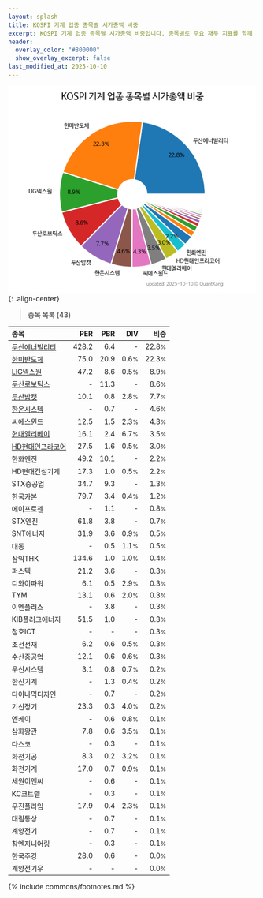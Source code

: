 ```yaml
---
layout: splash
title: KOSPI 기계 업종 종목별 시가총액 비중
excerpt: KOSPI 기계 업종 종목별 시가총액 비중입니다. 종목별로 주요 재무 지표를 함께 표시합니다.
header:
  overlay_color: "#800000"
  show_overlay_excerpt: false
last_modified_at: 2025-10-10
---
```



![KOSPI 기계 업종 종목별 시가총액 비중](/stats/sector/images/kospi_업종_기계_종목.png){: .align-center}


> **종목 목록 (43)**<a id="list"></a>

| **종목** | **PER** | **PBR** | **DIV** | **비중** |
| :------- | ------: | ------: | ------: | -------: |
| [두산에너빌리티](/034020/) | 428.2 | 6.4 | - | 22.8<small>%</small> |
| [한미반도체](/042700/) | 75.0 | 20.9 | 0.6<small>%</small> | 22.3<small>%</small> |
| [LIG넥스원](/079550/) | 47.2 | 8.6 | 0.5<small>%</small> | 8.9<small>%</small> |
| [두산로보틱스](/454910/) | - | 11.3 | - | 8.6<small>%</small> |
| [두산밥캣](/241560/) | 10.1 | 0.8 | 2.8<small>%</small> | 7.7<small>%</small> |
| [한온시스템](/018880/) | - | 0.7 | - | 4.6<small>%</small> |
| [씨에스윈드](/112610/) | 12.5 | 1.5 | 2.3<small>%</small> | 4.3<small>%</small> |
| [현대엘리베이](/017800/) | 16.1 | 2.4 | 6.7<small>%</small> | 3.5<small>%</small> |
| [HD현대인프라코어](/042670/) | 27.5 | 1.6 | 0.5<small>%</small> | 3.0<small>%</small> |
| 한화엔진 | 49.2 | 10.1 | - | 2.2<small>%</small> |
| HD현대건설기계 | 17.3 | 1.0 | 0.5<small>%</small> | 2.2<small>%</small> |
| STX중공업 | 34.7 | 9.3 | - | 1.3<small>%</small> |
| 한국카본 | 79.7 | 3.4 | 0.4<small>%</small> | 1.2<small>%</small> |
| 에이프로젠 | - | 1.1 | - | 0.8<small>%</small> |
| STX엔진 | 61.8 | 3.8 | - | 0.7<small>%</small> |
| SNT에너지 | 31.9 | 3.6 | 0.9<small>%</small> | 0.5<small>%</small> |
| 대동 | - | 0.5 | 1.1<small>%</small> | 0.5<small>%</small> |
| 삼익THK | 134.6 | 1.0 | 1.0<small>%</small> | 0.4<small>%</small> |
| 퍼스텍 | 21.2 | 3.6 | - | 0.3<small>%</small> |
| 디와이파워 | 6.1 | 0.5 | 2.9<small>%</small> | 0.3<small>%</small> |
| TYM | 13.1 | 0.6 | 2.0<small>%</small> | 0.3<small>%</small> |
| 이엔플러스 | - | 3.8 | - | 0.3<small>%</small> |
| KIB플러그에너지 | 51.5 | 1.0 | - | 0.3<small>%</small> |
| 청호ICT | - | - | - | 0.3<small>%</small> |
| 조선선재 | 6.2 | 0.6 | 0.5<small>%</small> | 0.3<small>%</small> |
| 수산중공업 | 12.1 | 0.6 | 0.6<small>%</small> | 0.3<small>%</small> |
| 우신시스템 | 3.1 | 0.8 | 0.7<small>%</small> | 0.2<small>%</small> |
| 한신기계 | - | 1.3 | 0.4<small>%</small> | 0.2<small>%</small> |
| 다이나믹디자인 | - | 0.7 | - | 0.2<small>%</small> |
| 기신정기 | 23.3 | 0.3 | 4.0<small>%</small> | 0.2<small>%</small> |
| 엔케이 | - | 0.6 | 0.8<small>%</small> | 0.1<small>%</small> |
| 삼화왕관 | 7.8 | 0.6 | 3.5<small>%</small> | 0.1<small>%</small> |
| 다스코 | - | 0.3 | - | 0.1<small>%</small> |
| 화천기공 | 8.3 | 0.2 | 3.2<small>%</small> | 0.1<small>%</small> |
| 화천기계 | 17.0 | 0.7 | 0.9<small>%</small> | 0.1<small>%</small> |
| 세원이앤씨 | - | 0.6 | - | 0.1<small>%</small> |
| KC코트렐 | - | 0.3 | - | 0.1<small>%</small> |
| 우진플라임 | 17.9 | 0.4 | 2.3<small>%</small> | 0.1<small>%</small> |
| 대림통상 | - | 0.7 | - | 0.1<small>%</small> |
| 계양전기 | - | 0.7 | - | 0.1<small>%</small> |
| 참엔지니어링 | - | 0.3 | - | 0.1<small>%</small> |
| 한국주강 | 28.0 | 0.6 | - | 0.0<small>%</small> |
| 계양전기우 | - | - | - | 0.0<small>%</small> |

{% include commons/footnotes.md %}